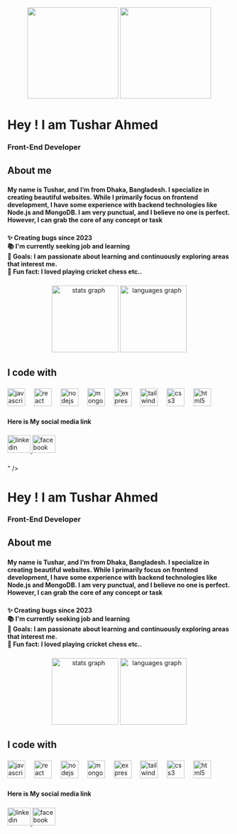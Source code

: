 <div align="center">
  <img height="205" src="<div align="center">
  <img height="205" src="https://i.ibb.co.com/JFC8BrJz/github-header-image.png"  />
</div>

###

<h1 align="left">Hey ! I am Tushar Ahmed</h1>

###

<h3 align="left">Front-End Developer</h3>

###

<h2 align="left">About me</h2>

###

<h4 align="left">My name is Tushar, and I’m from Dhaka, Bangladesh. I specialize in creating beautiful websites. While I primarily focus on frontend development, I have some experience with backend technologies like Node.js and MongoDB.  I am very punctual, and I believe no one is perfect. However, I can grab the core of any concept or task</h4>

###

<h4 align="left">✨ Creating bugs since 2023<br>📚 I'm currently seeking job and learning <br>🎯 Goals: I am passionate about learning and continuously exploring areas that interest me.<br>🎲 Fun fact: I loved playing cricket chess etc..</h4>

###

<div align="center">
  <img src="https://github-readme-stats.vercel.app/api?username=tushar54&hide_title=false&hide_rank=false&show_icons=true&include_all_commits=true&count_private=true&disable_animations=false&theme=dracula&locale=en&hide_border=false&order=1" height="150" alt="stats graph"  />
  <img src="https://github-readme-stats.vercel.app/api/top-langs?username=tushar54&locale=en&hide_title=false&layout=compact&card_width=320&langs_count=5&theme=dracula&hide_border=false&order=2" height="150" alt="languages graph"  />
</div>

###

<h2 align="left">I code with</h2>

###

<div align="left">
  <img src="https://cdn.jsdelivr.net/gh/devicons/devicon/icons/javascript/javascript-original.svg" height="40" alt="javascript logo"  />
  <img width="12" />
  <img src="https://cdn.jsdelivr.net/gh/devicons/devicon/icons/react/react-original.svg" height="40" alt="react logo"  />
  <img width="12" />
  <img src="https://cdn.jsdelivr.net/gh/devicons/devicon/icons/nodejs/nodejs-original.svg" height="40" alt="nodejs logo"  />
  <img width="12" />
  <img src="https://cdn.jsdelivr.net/gh/devicons/devicon/icons/mongodb/mongodb-original.svg" height="40" alt="mongodb logo"  />
  <img width="12" />
  <img src="https://cdn.jsdelivr.net/gh/devicons/devicon/icons/express/express-original.svg" height="40" alt="express logo"  />
  <img width="12" />
  <img src="https://cdn.jsdelivr.net/gh/devicons/devicon/icons/tailwindcss/tailwindcss-original-wordmark.svg" height="40" alt="tailwindcss logo"  />
  <img width="12" />
  <img src="https://cdn.jsdelivr.net/gh/devicons/devicon/icons/css3/css3-original.svg" height="40" alt="css3 logo"  />
  <img width="12" />
  <img src="https://cdn.jsdelivr.net/gh/devicons/devicon/icons/html5/html5-original.svg" height="40" alt="html5 logo"  />
</div>

###

<h4 align="left">Here is My social media link</h4>

###

<div align="left">
  <a href="https://www.linkedin.com/in/tushar-ahmed-49b9a1337/" target="_blank">
    <img src="https://raw.githubusercontent.com/maurodesouza/profile-readme-generator/master/src/assets/icons/social/linkedin/default.svg" width="52" height="40" alt="linkedin logo"  />
  </a>
  <a href="https://www.facebook.com/tushar.ahmed.52289" target="_blank">
    <img src="https://raw.githubusercontent.com/maurodesouza/profile-readme-generator/master/src/assets/icons/social/facebook/default.svg" width="52" height="40" alt="facebook logo"  />
  </a>
</div>

###
"  />
</div>

###

<h1 align="left">Hey ! I am Tushar Ahmed</h1>

###

<h3 align="left">Front-End Developer</h3>

###

<h2 align="left">About me</h2>

###

<h4 align="left">My name is Tushar, and I’m from Dhaka, Bangladesh. I specialize in creating beautiful websites. While I primarily focus on frontend development, I have some experience with backend technologies like Node.js and MongoDB.  I am very punctual, and I believe no one is perfect. However, I can grab the core of any concept or task</h4>

###

<h4 align="left">✨ Creating bugs since 2023<br>📚 I'm currently seeking job and learning <br>🎯 Goals: I am passionate about learning and continuously exploring areas that interest me.<br>🎲 Fun fact: I loved playing cricket chess etc..</h4>

###

<div align="center">
  <img src="https://github-readme-stats.vercel.app/api?username=tushar54&hide_title=false&hide_rank=false&show_icons=true&include_all_commits=true&count_private=true&disable_animations=false&theme=dracula&locale=en&hide_border=false&order=1" height="150" alt="stats graph"  />
  <img src="https://github-readme-stats.vercel.app/api/top-langs?username=tushar54&locale=en&hide_title=false&layout=compact&card_width=320&langs_count=5&theme=dracula&hide_border=false&order=2" height="150" alt="languages graph"  />
</div>

###

<h2 align="left">I code with</h2>

###

<div align="left">
  <img src="https://cdn.jsdelivr.net/gh/devicons/devicon/icons/javascript/javascript-original.svg" height="40" alt="javascript logo"  />
  <img width="12" />
  <img src="https://cdn.jsdelivr.net/gh/devicons/devicon/icons/react/react-original.svg" height="40" alt="react logo"  />
  <img width="12" />
  <img src="https://cdn.jsdelivr.net/gh/devicons/devicon/icons/nodejs/nodejs-original.svg" height="40" alt="nodejs logo"  />
  <img width="12" />
  <img src="https://cdn.jsdelivr.net/gh/devicons/devicon/icons/mongodb/mongodb-original.svg" height="40" alt="mongodb logo"  />
  <img width="12" />
  <img src="https://cdn.jsdelivr.net/gh/devicons/devicon/icons/express/express-original.svg" height="40" alt="express logo"  />
  <img width="12" />
  <img src="https://cdn.jsdelivr.net/gh/devicons/devicon/icons/tailwindcss/tailwindcss-original-wordmark.svg" height="40" alt="tailwindcss logo"  />
  <img width="12" />
  <img src="https://cdn.jsdelivr.net/gh/devicons/devicon/icons/css3/css3-original.svg" height="40" alt="css3 logo"  />
  <img width="12" />
  <img src="https://cdn.jsdelivr.net/gh/devicons/devicon/icons/html5/html5-original.svg" height="40" alt="html5 logo"  />
</div>

###

<h4 align="left">Here is My social media link</h4>

###

<div align="left">
  <a href="https://www.linkedin.com/in/tushar-ahmed-49b9a1337/" target="_blank">
    <img src="https://raw.githubusercontent.com/maurodesouza/profile-readme-generator/master/src/assets/icons/social/linkedin/default.svg" width="52" height="40" alt="linkedin logo"  />
  </a>
  <a href="https://www.facebook.com/tushar.ahmed.52289" target="_blank">
    <img src="https://raw.githubusercontent.com/maurodesouza/profile-readme-generator/master/src/assets/icons/social/facebook/default.svg" width="52" height="40" alt="facebook logo"  />
  </a>
</div>

###
